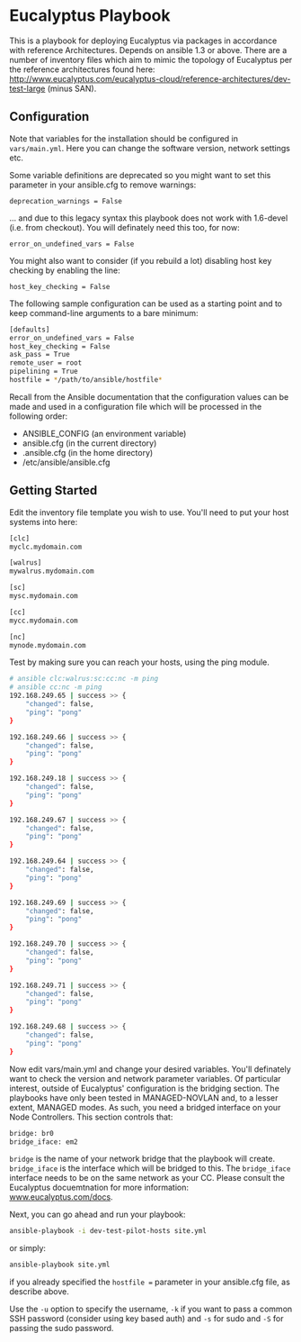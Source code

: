 Eucalyptus Playbook
========

This is a playbook for deploying Eucalyptus via packages in accordance with reference Architectures. Depends on ansible 1.3 or above. There are a number of inventory files which aim to mimic the topology of Eucalyptus per the reference architectures found here: http://www.eucalyptus.com/eucalyptus-cloud/reference-architectures/dev-test-large  (minus SAN).

## Configuration

Note that variables for the installation should be configured in `vars/main.yml`.  Here you can change the software version, network settings etc.

Some variable definitions are deprecated so you might want to set this parameter in your ansible.cfg to remove warnings:
 
`deprecation_warnings = False`

... and due to this legacy syntax this playbook does not work with 1.6-devel (i.e. from checkout). You will definately need this too, for now:

`error_on_undefined_vars = False`

You might also want to consider (if you rebuild a lot) disabling host key checking by enabling the line:

`host_key_checking = False`

The following sample configuration can be used as a starting point and to keep command-line arguments to a bare minimum:

```bash
[defaults]
error_on_undefined_vars = False
host_key_checking = False
ask_pass = True
remote_user = root
pipelining = True
hostfile = */path/to/ansible/hostfile*
```

Recall from the Ansible documentation that the configuration values can be made and used in a configuration file which will be processed in the following order:

* ANSIBLE_CONFIG (an environment variable)
* ansible.cfg (in the current directory)
* .ansible.cfg (in the home directory)
* /etc/ansible/ansible.cfg

## Getting Started

Edit the inventory file template you wish to use.  You'll need to put your host systems into here:

```bash
[clc]
myclc.mydomain.com

[walrus]
mywalrus.mydomain.com

[sc]
mysc.mydomain.com

[cc]
mycc.mydomain.com

[nc]
mynode.mydomain.com
```

Test by making sure you can reach your hosts, using the ping module.

```bash
# ansible clc:walrus:sc:cc:nc -m ping
# ansible cc:nc -m ping
192.168.249.65 | success >> {
    "changed": false, 
    "ping": "pong"
}

192.168.249.66 | success >> {
    "changed": false, 
    "ping": "pong"
}

192.168.249.18 | success >> {
    "changed": false, 
    "ping": "pong"
}

192.168.249.67 | success >> {
    "changed": false, 
    "ping": "pong"
}

192.168.249.64 | success >> {
    "changed": false, 
    "ping": "pong"
}

192.168.249.69 | success >> {
    "changed": false, 
    "ping": "pong"
}

192.168.249.70 | success >> {
    "changed": false, 
    "ping": "pong"
}

192.168.249.71 | success >> {
    "changed": false, 
    "ping": "pong"
}

192.168.249.68 | success >> {
    "changed": false, 
    "ping": "pong"
}
```

Now edit vars/main.yml and change your desired variables. You'll definately want to check the version and network parameter variables.  Of particular interest, outside of Eucalyptus' configuration is the bridging section.  The playbooks have only been tested in MANAGED-NOVLAN and, to a lesser extent, MANAGED modes.  As such, you need a bridged interface on your Node Controllers.  This section controls that:

```bash
bridge: br0
bridge_iface: em2
```

`bridge` is the name of your network bridge that the playbook will create.  `bridge_iface` is the interface which will be bridged to this.  The `bridge_iface` interface needs to be on the same network as your CC.  Please consult the Eucalyptus docuemtnation for more information: www.eucalyptus.com/docs.

Next, you can go ahead and run your playbook: 
```bash
ansible-playbook -i dev-test-pilot-hosts site.yml
```

or simply:
```bash
ansible-playbook site.yml
```
if you already specified the `hostfile =` parameter in your ansible.cfg file, as describe above.

Use the `-u` option to specify the username, `-k` if you want to pass a common SSH password (consider using key based auth) and `-s` for sudo and `-S` for passing the sudo password.


